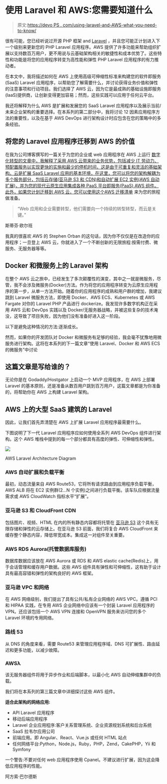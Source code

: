 # 使用 Laravel 和 AWS:您需要知道什么

> 原文:[https://devo PS . com/using-laravel-and-AWS-what-you-need-to-know/](https://devops.com/using-laravel-and-aws-what-you-need-to-know/)

很有可能，您已经听说过开源 PHP 框架 and [Laravel](https://laravel.com/) ，并且您可能正计划进入下一个级别来更新您的 PHP Laravel 应用程序。AWS 提供了许多功能来帮助组织扩展以支持数百万用户，更不用说与云基础架构相关的敏捷性和成本优势了。这些特性和功能是将您的应用程序转变为高性能和弹性 PHP Laravel 应用程序的有力推动者。

在本文中，我将描述如何在 AWS 上使用高级可伸缩性标准来构建您的软件即服务(SaaS) Laravel 应用程序，以帮助您了解需要什么，并讨论获得业务价值和弹性的注意事项和行动项目。我们选择了 AWS 云，因为它是最成熟的基础设施即服务(IaaS)提供商，让创新变得更加容易；然而，这些实践可以应用于任何云平台。

我还将解释为什么 AWS 是扩展和发展您的 SaaS Laravel 应用程序以及展示当前/未来企业架构的重要选择。在本系列的第二部分中，我将讨论 12 因素应用程序方法的重要性，以及在基于 AWS DevOps 进行架构设计时应包含在您的策略中的多条经验。

## 将您的 Laravel 应用程序迁移到 AWS 的价值

在我为公司博客撰写的一篇关于为您的企业或 web 应用程序在 AWS 上运行 [数字化转型的文章中，我解释了采用 AWS 云带来的业务优势，包括减少 IT 劳动力、预配置服务以实现更快的实施和最少的停机时间，这是由于可重复和灵活的基础架构。云是扩展 SaaS Laravel 应用的基本环境，在这里，您可以将您的架构解耦为多个服务部分，包括云存储(亚马逊 S3 和 CDN)和自动扩展 EC2 实例(AWS 自动扩展)，并为您的现代云原生应用集成各种 PaaS 平台即服务(PaaS) AWS 组件。此外，如果您计划迁移到 AWS 云，您可以使用这个](https://www.clickittech.com/devops/aws-cloud-digital-transformation/)[AWS 迁移清单](https://www.clickittech.com/aws-migration-checklist/) 来为您的旅程做准备。

> “Web 应用和企业需要转型，他们需要向一个持续的转型转型，而云是关键。”

斯蒂芬·欧尔班

我真的很喜欢 AWS 的 Stephen Orban 的这句话，因为你不仅仅是在改造你的应用程序；一旦登上 AWS 云，你就进入了一个不断创新的无限旅程:按需付费、微服务、无服务器等等。

## Docker 和微服务上的 Laravel 架构

在整个 AWS 云之旅中，已经发生了多次颠覆性的演变，其中之一就是微服务，尽管，我不会涉及微服务(Docker)方法。作为将您的应用程序转变为云原生应用程序的第一步，从单一方法开始。随着你的应用程序的成熟和用户群的增加，我建议跳到 Laravel 微服务方法，即使用 Docker、AWS ECS、Kubernetes 或 AWS Fargate 对你的 Laravel PHP 产品进行 dockerize。我发现许多数字机构正在采用 AWS 云和 DevOps 实践以及 Docker/无服务器战略，并被这些复杂的技术淹没，这导致了项目失败，因为他们没有准备好进入这一阶段。

以下是避免这种情况的方法:逐渐成长。

然而，如果你的开发团队对 Docker 和微服务有足够的经验，我会毫不犹豫地用微服务进行架构。这将在本系列的下一篇文章“使用 Laravel、Docker 和 AWS ECS 的微服务”中讨论

## **这篇文章是写给谁的？**

无论你是在 Godaddy/Hostgator 上启动一个 MVP 应用程序，在 AWS 上部署 Laravel 的基本原则，还是准备从数百用户跳到百万用户，这篇文章都是为你准备的，将帮助你在 AWS 上构建 Laravel 架构。

## AWS 上的大型 SaaS 建筑的 Laravel

因此，让我们首先弄清楚在 AWS 上扩展 Laravel 应用程序最需要什么。

下图说明了下一代 Laravel 应用程序应如何使用全系列 AWS DevOps 组件进行架构。这个 AWS 堆栈中提到的每一个部分都具有高度的弹性、可伸缩性和弹性。

![](../Images/48d8163bde9ddb0f007e79ef6a76af8d.png)

AWS Laravel Architecture Diagram

### **AWS 自动扩展和负载平衡**

最初，动态流量来自 AWS Route53，它将所有请求路由到应用程序负载平衡，AWS ALB 将在 EC2 实例群(2…N 个实例)之间进行负载平衡。该车队应根据流量需求或 AWS CloudWatch 指标水平“扩展”。

### **亚马逊 S3 和 CloudFront CDN**

包括图片、视频、HTML 在内的所有静态内容都将托管在 [亚马逊 S3](https://www.clickittech.com/aws/upload-file-amazon-s3-laravel/) 这个具有无限存储和弹性的云存储上。在亚马逊 S3 前面，我们将复合 AWS CloudFront 来缓存整个静态内容，降低带宽成本。集成这一对组件至关重要。

### **AWS RDS Aurora(托管数据库服务)**

数据库数据应该放在 AWS Aurora 或 RDS 和 AWS elastic cache(Redis)上，用于会话管理和缓存用户数据。这些 AWS 组件具有弹性和可伸缩性，这有助于设计具有最高容错和弹性的架构良好的 AWS 框架。

### **亚马逊 VPC 和网络**

在 AWS 网络级别，我们提出了具有公共/私有企业网络的 AWS VPC。遵循 PCI 和 HIPAA 实践，在专用 AWS 企业网络中应该有一个封装 Laravel 应用程序的 VPN。还应该包括一个 AWS VPN 连接和 OpenVPN 服务来访问您的多个 Laravel 环境的专用网络。

### **路线 53**

从 DNS 的角度来看，需要 Route53 来管理应用程序域、DNS 可扩展性、路由延迟和更多功能，以减少故障。

### **AWSλ**

该无服务器组件将用于异步作业和后端脚本，以最小化 AWS 自动伸缩集群中的负载。

我们将在本系列的第三篇文章中详细探讨这些 AWS 组件。

**适合此架构的网络应用:**

*   API Laravel 应用程序
*   移动后端应用程序
*   Laravel 企业应用程序:客户关系管理系统、企业资源规划系统和后台系统
*   SaaS 拉韦尔应用公司
*   前端应用。即 Angular、React、Vue.js 或任何 HTML 站点
*   任何网络平台:Python，Node.js，Ruby，PHP，Zend，CakePHP，Yii 和 Symfony

一个警告:不要对任何 web 应用程序使用 Cpanel。不建议进行扩展，因为这会降低应用程序的性能。

阿方索·巴尔德斯
